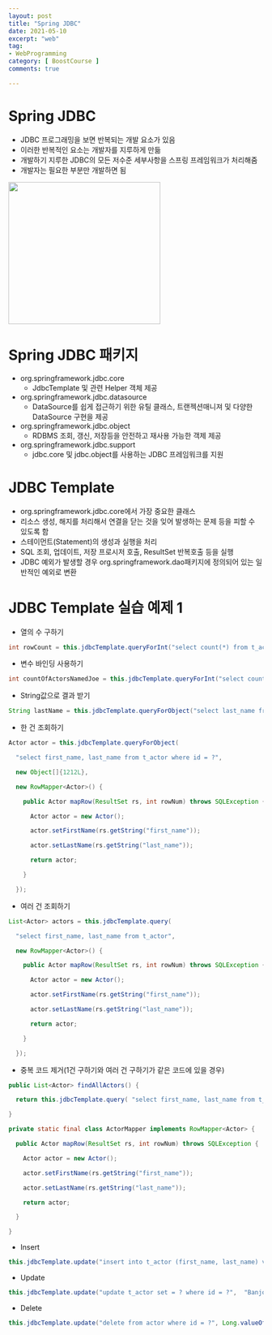 ```yaml
---
layout: post
title: "Spring JDBC"
date: 2021-05-10
excerpt: "web"
tag:
- WebProgramming
category: [ BoostCourse ]
comments: true

---
```


# Spring JDBC

- JDBC 프로그래밍을 보면 반복되는 개발 요소가 있음
- 이러한 반복적인 요소는 개발자를 지루하게 만듦
- 개발하기 지루한 JDBC의 모든 저수준 세부사항을 스프링 프레임워크가 처리해줌
- 개발자는 필요한 부분만 개발하면 됨

<img src = "https://traveloving2030.github.io/jiwon/assets/img/post/부스트코스/39.png" height="280" width="300" />


# Spring JDBC 패키지

- org.springframework.jdbc.core
    - JdbcTemplate 및 관련 Helper 객체 제공
- org.springframework.jdbc.datasource
    - DataSource를 쉽게 접근하기 위한 유틸 클래스, 트랜젝션매니져 및 다양한 DataSource 구현을 제공
- org.springframework.jdbc.object
    - RDBMS 조회, 갱신, 저장등을 안전하고 재사용 가능한 객제 제공
- org.springframework.jdbc.support
    - jdbc.core 및 jdbc.object를 사용하는 JDBC 프레임워크를 지원

# JDBC Template

- org.springframework.jdbc.core에서 가장 중요한 클래스
- 리소스 생성, 해지를 처리해서 연결을 닫는 것을 잊어 발생하는 문제 등을 피할 수 있도록 함
- 스테이먼트(Statement)의 생성과 실행을 처리
- SQL 조회, 업데이트, 저장 프로시저 호출, ResultSet 반복호출 등을 실행
- JDBC 예외가 발생할 경우 org.springframework.dao패키지에 정의되어 있는 일반적인 예외로 변환


# JDBC Template 실습 예제 1

- 열의 수 구하기

```java
int rowCount = this.jdbcTemplate.queryForInt("select count(*) from t_actor");
```

- 변수 바인딩 사용하기

```java
int countOfActorsNamedJoe = this.jdbcTemplate.queryForInt("select count(*) from t_actor where first_name = ?", "Joe"); 
```

- String값으로 결과 받기

```java
String lastName = this.jdbcTemplate.queryForObject("select last_name from t_actor where id = ?", new Object[]{1212L}, String.class); 
```

- 한 건 조회하기

```java
Actor actor = this.jdbcTemplate.queryForObject(

  "select first_name, last_name from t_actor where id = ?",

  new Object[]{1212L},

  new RowMapper<Actor>() {

    public Actor mapRow(ResultSet rs, int rowNum) throws SQLException {

      Actor actor = new Actor();

      actor.setFirstName(rs.getString("first_name"));

      actor.setLastName(rs.getString("last_name"));

      return actor;

    }

  });
```

- 여러 건 조회하기

```java
List<Actor> actors = this.jdbcTemplate.query(

  "select first_name, last_name from t_actor",

  new RowMapper<Actor>() {

    public Actor mapRow(ResultSet rs, int rowNum) throws SQLException {

      Actor actor = new Actor();

      actor.setFirstName(rs.getString("first_name"));

      actor.setLastName(rs.getString("last_name"));

      return actor;

    }

  });
```

- 중복 코드 제거(1건 구하기와 여러 건 구하기가 같은 코드에 있을 경우)

```java
public List<Actor> findAllActors() {

  return this.jdbcTemplate.query( "select first_name, last_name from t_actor", new ActorMapper());

}

private static final class ActorMapper implements RowMapper<Actor> {

  public Actor mapRow(ResultSet rs, int rowNum) throws SQLException {

    Actor actor = new Actor();

    actor.setFirstName(rs.getString("first_name"));

    actor.setLastName(rs.getString("last_name"));

    return actor;

  }

}
```

- Insert

```java
this.jdbcTemplate.update("insert into t_actor (first_name, last_name) values (?, ?)",  "Leonor", "Watling");
```

- Update

```java
this.jdbcTemplate.update("update t_actor set = ? where id = ?",  "Banjo", 5276L);
```

- Delete

```java
this.jdbcTemplate.update("delete from actor where id = ?", Long.valueOf(actorId));
```